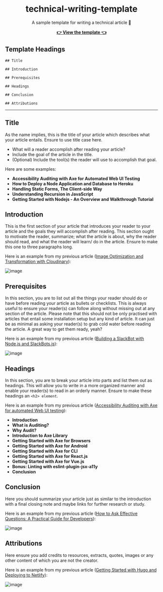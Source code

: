 <div align="center">

# technical-writing-template

A sample template for writing a technical article :unicorn: <br />

**[👉 View the template 👈](https://github.com/BolajiAyodeji/technical-writing-template/blob/master/TEMPLATE.md)**

</div>

## Template Headings

```
## Title

## Introduction

## Prerequisites

## Headings

## Conclusion

## Attributions
```

---

## Title

As the name implies, this is the title of your article which describes what your article entails. Ensure to use title case here.

- What will a reader accomplish after reading your article?
- Include the goal of the article in the title.
- (Optional) Include the tool(s) the reader will use to accomplish that goal.

Here are some examples:
- **Accessibility Auditing with Axe for Automated Web UI Testing**
- **How to Deploy a Node Application and Database to Heroku**
- **Handling Static Forms, The Client-side Way**
- **Understanding Recursion in JavaScript**
- **Getting Started with Nodejs - An Overview and Walkthrough Tutorial**

## Introduction

This is the first section of your article that introduces your reader to your article and the goals they will accomplish after reading. This section ought to motivate the reader, summarize; what the article is about, why the reader should read, and what the reader will learn/ do in the article. Ensure to make this one to three paragraphs long.

Here is an example from my previous article ([Image Optimization and Transformation with Cloudinary](https://bolajiayodeji.com/image-optimization-and-transformation-with-cloudinary-ck7ft0r9100p7nds1ja70s9mu)):

![image](https://cdn.hashnode.com/res/hashnode/image/upload/v1594273339648/GkwWosBXD.png)

## Prerequisites

In this section, you are to list out all the things your reader should do or have before reading your article as bullets or checklists. This is always useful to ensure your reader(s) can follow along without missing out at any section of the article. Please note that this should not be only practised with articles that entail some installation setup but any kind of article. It can just be as minimal as asking your reader(s) to grab cold water before reading the article. A great way to get them ready, yeah?

Here is an example from my previous article ([Building a SlackBot with Node.js and SlackBots.js](https://blog.bolajiayodeji.com/building-a-slackbot-with-nodejs-and-slackbotsjs)):

![image](https://cdn.hashnode.com/res/hashnode/image/upload/v1594273422988/n0yAmj9HL.png)

## Headings

In this section, you are to break your article into parts and list them out as headings. This will allow you to write in a more organized manner and enable your reader(s) to read in an orderly manner. Ensure to make these headings an `<h2> element`.

Here is an example from my previous article ([Accessibility Auditing with Axe for automated Web UI testing](https://blog.bolajiayodeji.com/accessibility-auditing-with-axe-for-automated-web-ui-testing)):

- **Introduction**
- **What is Auditing?**
- **Why Audit?**
- **Introduction to Axe Library**
- **Getting Started with Axe for Browsers**
- **Getting Started with Axe for Android**
- **Getting Started with Axe for CLI**
- **Getting Started with Axe for React.js**
- **Getting Started with Axe for Vue.js**
- **Bonus: Linting with eslint-plugin-jsx-a11y**
- **Conclusion**

## Conclusion

Here you should summarize your article just as similar to the introduction with a final closing note and maybe links for further research or study.

Here is an example from my previous article ([How to Ask Effective Questions: A Practical Guide for Developers](https://blog.bolajiayodeji.com/how-to-ask-effective-questions-a-practical-guide-for-developers)):

![image](https://cdn.hashnode.com/res/hashnode/image/upload/v1594273741311/IhgIf4WJL.png)

## Attributions

Here ensure you add credits to resources, extracts, quotes, images or any other content of which you are not the creator.

Here is an example from my previous article ([Getting Started with Hugo and Deploying to Netlify](https://blog.bolajiayodeji.com/getting-started-with-hugo-and-deploying-to-netlify)):

![image](https://cdn.hashnode.com/res/hashnode/image/upload/v1594273823629/AgtTzjyCB.png)
